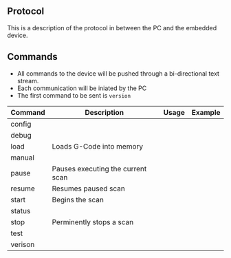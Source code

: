 Protocol
--------

This is a description of the protocol in between the PC and the embedded device.

Commands
---------
  - All commands to the device will be pushed through a bi-directional text stream.
  - Each communication will be iniated by the PC
  - The first command to be sent is `version`
  
Command       | Description            |Usage | Example 
--------------|------------------------|------|--------
config        |                        |      |       
debug         |                        |      |       
load          |Loads G-Code into memory|      |       
manual        |                        |      |       
pause         |Pauses executing the current scan|      |       
resume        |Resumes paused scan     |      |       
start         |Begins the scan         |      |       
status        |                        |      |       
stop          |Perminently stops a scan|      |       
test          |                        |      |       
verison       |                        |      |       
  
